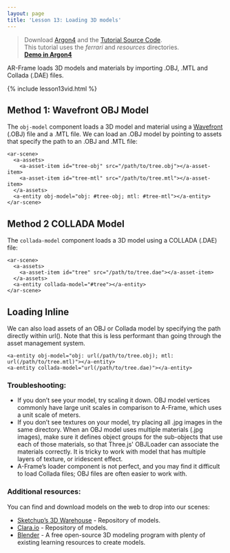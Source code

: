 ```yaml
---
layout: page
title: 'Lesson 13: Loading 3D models'
---
```

> Download [Argon4](http://argonjs.io/argon-app) and the [Tutorial Source Code](https://github.com/argonjs/design-aids/tree/gh-pages/code).
<br> This tutorial uses the *ferrari* and *resources* directories.<br> **[Demo in Argon4](https://github.com/argonjs/design-aids/tree/gh-pages/code/ferrari/)**


AR-Frame loads 3D models and materials by importing .OBJ, .MTL and Collada (.DAE) files.

{% include lesson13vid.html %}

## Method 1: Wavefront OBJ Model
The `obj-model` component loads a 3D model and material using a [Wavefront](https://en.wikipedia.org/wiki/Wavefront) (.OBJ) file and a .MTL file. We can load an .OBJ model by pointing to assets that specify the path to an .OBJ and .MTL file:

```
<ar-scene>
  <a-assets>
    <a-asset-item id="tree-obj" src="/path/to/tree.obj"></a-asset-item>
    <a-asset-item id="tree-mtl" src="/path/to/tree.mtl"></a-asset-item>
  </a-assets>
  <a-entity obj-model="obj: #tree-obj; mtl: #tree-mtl"></a-entity>
</ar-scene>
```

## Method 2 COLLADA Model
The `collada-model` component loads a 3D model using a COLLADA (.DAE) file:

```
<ar-scene>
  <a-assets>
    <a-asset-item id="tree" src="/path/to/tree.dae"></a-asset-item>
  </a-assets>
  <a-entity collada-model="#tree"></a-entity>
</ar-scene>
```

## Loading Inline
We can also load assets of an OBJ or Collada model by specifying the path directly within url(). Note that this is less performant than going through the asset management system.

```
<a-entity obj-model="obj: url(/path/to/tree.obj); mtl: url(/path/to/tree.mtl)"></a-entity>
<a-entity collada-model="url(/path/to/tree.dae)"></a-entity>
```

### Troubleshooting:
* If you don’t see your model, try scaling it down. OBJ model vertices commonly have large unit scales in comparison to A-Frame, which uses a unit scale of meters.
* If you don’t see textures on your model, try placing all .jpg images in the same directory. When an OBJ model uses multiple materials (.jpg images), make sure it defines object groups for the sub-objects that use each of those materials, so that Three.js' OBJLoader can associate the materials correctly. It is tricky to work with model that has multiple layers of texture, or iridescent effect.
* A-Frame’s loader component is not perfect, and you may find it difficult to load Collada files; OBJ files are often easier to work with.

### Additional resources:
You can find and download models on the web to drop into our scenes:
* [Sketchup’s 3D Warehouse](https://3dwarehouse.sketchup.com/) - Repository of models.
* [Clara.io](https://3dwarehouse.sketchup.com/) - Repository of models.
* [Blender](https://www.blender.org/) - A free open-source 3D modeling program with plenty of existing learning resources to create models.
